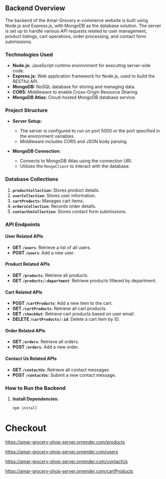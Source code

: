 ## Backend Overview

The backend of the Amar-Grocery e-commerce website is built using Node.js and Express.js, with MongoDB as the database solution. The server is set up to handle various API requests related to user management, product listings, cart operations, order processing, and contact form submissions.

### Technologies Used

- **Node.js:** JavaScript runtime environment for executing server-side code.
- **Express.js:** Web application framework for Node.js, used to build the RESTful API.
- **MongoDB:** NoSQL database for storing and managing data.
- **CORS:** Middleware to enable Cross-Origin Resource Sharing.
- **MongoDB Atlas:** Cloud-hosted MongoDB database service.

### Project Structure

- **Server Setup:**
  - The server is configured to run on port 5000 or the port specified in the environment variables.
  - Middleware includes CORS and JSON body parsing.
  
- **MongoDB Connection:**
  - Connects to MongoDB Atlas using the connection URI.
  - Utilizes the `MongoClient` to interact with the database.

### Database Collections

1. **`productCollection`:** Stores product details.
2. **`userCollection`:** Stores user information.
3. **`cartProducts`:** Manages cart items.
4. **`ordersCollection`:** Records order details.
5. **`contactUsCollection`:** Stores contact form submissions.

### API Endpoints

#### User Related APIs
- **GET `/users`**: Retrieve a list of all users.
- **POST `/users`**: Add a new user.

#### Product Related APIs
- **GET `/products`**: Retrieve all products.
- **GET `/products/:department`**: Retrieve products filtered by department.

#### Cart Related APIs
- **POST `/cartProducts`**: Add a new item to the cart.
- **GET `/cartProducts`**: Retrieve all cart products.
- **GET `/checkOut`**: Retrieve cart products based on user email.
- **DELETE `/cartProducts/:id`**: Delete a cart item by ID.

#### Order Related APIs
- **GET `/orders`**: Retrieve all orders.
- **POST `/orders`**: Add a new order.

#### Contact Us Related APIs
- **GET `/contactUs`**: Retrieve all contact messages.
- **POST `/contactUs`**: Submit a new contact message.

### How to Run the Backend

1. **Install Dependencies:**
   ```bash
   npm install


# Checkout

https://amar-grocery-shop-server.onrender.com/products

https://amar-grocery-shop-server.onrender.com/users

https://amar-grocery-shop-server.onrender.com/contactUs

https://amar-grocery-shop-server.onrender.com/cartProducts
